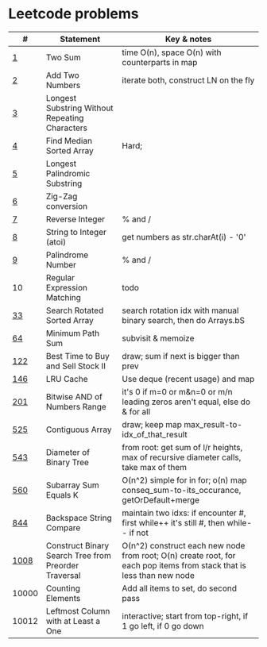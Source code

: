 # Leetcode problems

| # | Statement | Key & notes |
| - | --------- | ----------- |
[1](https://leetcode.com/problems/two-sum/) | Two Sum | time O(n), space O(n) with counterparts in map
[2](https://leetcode.com/problems/add-two-numbers) | Add Two Numbers | iterate both, construct LN on the fly
[3](https://leetcode.com/problems/longest-substring-without-repeating-characters) | Longest Substring Without Repeating Characters
[4](https://leetcode.com/problems/median-of-two-sorted-arrays/) | Find Median Sorted Array | Hard;
[5](https://leetcode.com/problems/longest-palindromic-substring) | Longest Palindromic Substring
[6](https://leetcode.com/problems/zigzag-conversion) | Zig-Zag conversion
[7](https://leetcode.com/problems/reverse-integer) | Reverse Integer | % and /
[8](https://leetcode.com/problems/string-to-integer-atoi) | String to Integer (atoi) | get numbers as str.charAt(i) - '0'
[9](https://leetcode.com/problems/palindrome-number) | Palindrome Number | % and /
10 | Regular Expression Matching | todo
[33](https://leetcode.com/problems/search-in-rotated-sorted-array/) | Search Rotated Sorted Array | search rotation idx with manual binary search, then do Arrays.bS
[64](https://leetcode.com/problems/minimum-path-sum/) | Minimum Path Sum | subvisit & memoize
[122](https://leetcode.com/problems/best-time-to-buy-and-sell-stock-ii/) | Best Time to Buy and Sell Stock II | draw; sum if next is bigger than prev
[146](https://leetcode.com/problems/lru-cache/) | LRU Cache | Use deque (recent usage) and map
[201](https://leetcode.com/problems/bitwise-and-of-numbers-range/) | Bitwise AND of Numbers Range | it's 0 if m=0 or m&n=0 or m/n leading zeros aren't equal, else do & for all
[525](https://leetcode.com/problems/contiguous-array/) | Contiguous Array | draw; keep map max_result-to-idx_of_that_result
[543](https://leetcode.com/problems/diameter-of-binary-tree/) | Diameter of Binary Tree | from root: get sum of l/r heights, max of recursive diameter calls, take max of them
[560](https://leetcode.com/problems/subarray-sum-equals-k/) | Subarray Sum Equals K | O(n^2) simple for in for; o(n) map conseq_sum-to-its_occurance, getOrDefault+merge
[844](https://leetcode.com/problems/backspace-string-compare/) | Backspace String Compare | maintain two idxs: if encounter #, first while++ it's still #, then while-- if not
[1008](https://leetcode.com/problems/construct-binary-search-tree-from-preorder-traversal/) | Construct Binary Search Tree from Preorder Traversal | O(n^2) construct each new node from root; O(n) create root, for each pop items from stack that is less than new node
10000 | Counting Elements | Add all items to set, do second pass
10012 | Leftmost Column with at Least a One | interactive; start from top-right, if 1 go left, if 0 go down 

